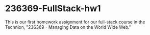 # 236369-FullStack-hw1
This is our first homework assignment for our full-stack course in the Technion, "236369 - Managing Data on the World Wide Web."
